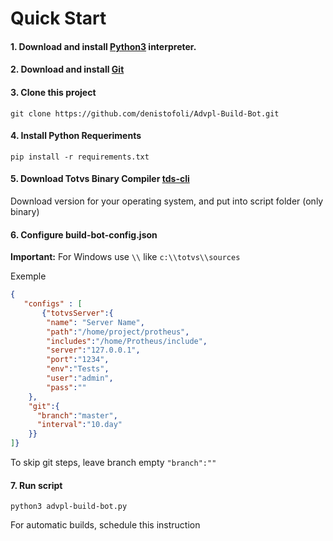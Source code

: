 # Quick Start

#### 1. Download and install [Python3](https://www.python.org/) interpreter.

#### 2. Download and install [Git](https://git-scm.com/)

#### 3. Clone this project
```git clone https://github.com/denistofoli/Advpl-Build-Bot.git```

#### 4. Install Python Requeriments
```pip install -r requirements.txt```

#### 5. Download Totvs Binary Compiler [tds-cli](https://github.com/totvs/tds-ls)
Download version for your operating system, and put into script folder (only binary)

#### 6. Configure build-bot-config.json
**Important:** For Windows use ```\\``` like ```c:\\totvs\\sources```

Exemple
```json
{
   "configs" : [
       {"totvsServer":{
        "name": "Server Name",
        "path":"/home/project/protheus",
        "includes":"/home/Protheus/include",
        "server":"127.0.0.1",
        "port":"1234",
        "env":"Tests",
        "user":"admin",
        "pass":""
    },
    "git":{
      "branch":"master",
      "interval":"10.day"  
    }}
]}
```

To skip git steps, leave branch empty ```"branch":""```


#### 7. Run script
```python3 advpl-build-bot.py```

For automatic builds, schedule this instruction
